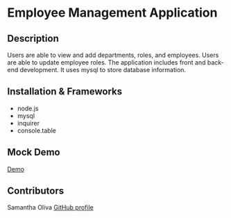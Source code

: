 # Employee Management Application

## Description
Users are able to view and add departments, roles, and employees. Users are able to update employee roles.
The application includes front and back-end development. 
It uses mysql to store database information.

## Installation & Frameworks
* node.js
* mysql
* inquirer
* console.table

## Mock Demo
[Demo](https://drive.google.com/file/d/1dbAwuYxSCw47Pq4Rksr2ZVh718xXkUOb/view)

## Contributors
Samantha Oliva
[GitHub profile](https://github.com/oliva-sam)

